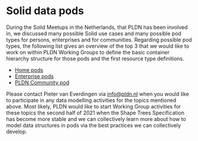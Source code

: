 # Solid data pods

During the Solid Meetups in the Netherlands, that PLDN has been involved in, we discussed many possible Solid use cases and many possible pod types for persons, enterprises and for communities. Regarding possible pod types, the following list gives an overview of the top 3 that we would like to work on within PLDN Working Groups to define the basic container hierarchy structure for those pods and the first resource type definitions.

* [Home pods](https://github.com/pldn/solid-activities/solid-data-pods/home-pods)
* [Enterprise pods](https://github.com/pldn/solid-activities/enterprise-pods)
* [PLDN Community pod](https://github.com/pldn/solid-activities/pldn-community-pod)

Please contact Pieter van Everdingen via info@pldn.nl when you would like to participate in any data modelling activities for the topics mentioned above. Most likely, PLDN would like to start Working Group activities for these topics the second half of 2021 when the Shape Trees Specification has become more stable and we can collectively learn more about how to model data structures in pods via the best practices we can collectively develop. 
